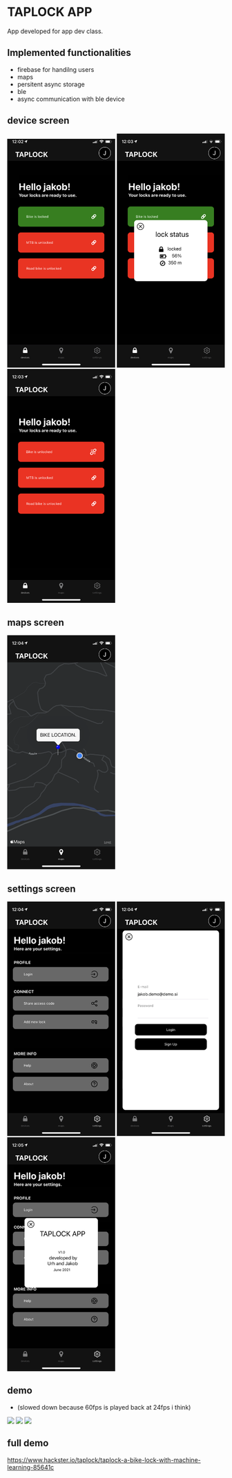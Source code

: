 # TAPLOCK APP

App developed for app dev class. 

## Implemented functionalities

* firebase for handilng users
* maps  
* persitent async storage
* ble
* async communication with ble device

## device screen
<p float="center">
  <img src="/screenshots/IMG_0401.jpg" width="250" />
  <img src="/screenshots/IMG_0402.PNG" width="250" /> 
  <img src="/screenshots/IMG_0403.PNG" width="250" />
</p>

## maps screen
<p float="center">
  <img src="/screenshots/IMG_0405.PNG" width="250" />
</p>

## settings screen 
<p float="center">
  <img src="/screenshots/IMG_0406.PNG" width="250" />
  <img src="/screenshots/IMG_0407.PNG" width="250" /> 
  <img src="/screenshots/IMG_0408.PNG" width="250" />
</p>

## demo 
* (slowed down because 60fps is played back at 24fps i think)

<p float="center">
  <img src=https://user-images.githubusercontent.com/52485152/122726991-d9623d00-d276-11eb-8aeb-d9d079fa1451.mp4 width="250" />
  <img src=https://user-images.githubusercontent.com/52485152/122727005-dc5d2d80-d276-11eb-9010-b0a92dc3b4b4.mp4 width="250" /> 
  <img src=https://user-images.githubusercontent.com/52485152/122727006-de26f100-d276-11eb-87b4-4398a951f1c4.mp4 width="250" />
</p>

## full demo 
https://www.hackster.io/taplock/taplock-a-bike-lock-with-machine-learning-85641c











